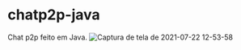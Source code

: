 # chatp2p-java
Chat p2p feito em Java.
![Captura de tela de 2021-07-22 12-53-58](https://user-images.githubusercontent.com/69218604/126669820-b25640ca-351f-446d-a6dc-2532505f88ff.png)
